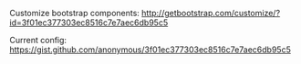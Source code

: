 Customize bootstrap components:
http://getbootstrap.com/customize/?id=3f01ec377303ec8516c7e7aec6db95c5

Current config:
https://gist.github.com/anonymous/3f01ec377303ec8516c7e7aec6db95c5
